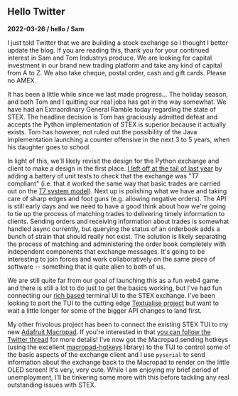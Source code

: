 ## Hello Twitter
**2022-03-26 / hello / Sam**

I just told Twitter that we are building a stock exchange so I thought I better update the blog. If you are reading this, thank you for your continued interest in Sam and Tom Industrys produce.
We are looking for capital investment in our brand new trading platform and take any kind of capital from A to Z. We also take cheque, postal order, cash and gift cards. Please no AMEX.

It has been a little while since we last made progress... The holiday season, and both Tom and I quitting our real jobs has got in the way somewhat.
We have had an Extraordinary General Ramble today regarding the state of STEX. The headline decision is Tom has graciously admitted defeat and accepts the Python implementation of STEX is superior because it actually exists.
Tom has however, not ruled out the possibility of the Java implementation launching a counter offensive in the next 3 to 5 years, when his daughter goes to school.

In light of this, we'll likely revisit the design for the Python exchange and client to make a design in the first place.
[I left off at the tail of last year](2021-11-06-a-painfully-compliant-day-on-the-exchange.md) by adding a battery of unit tests to check that the exchange was "T7 compliant" (i.e. that it worked the same way that basic trades are carried out on the [T7 system model](https://www.eurex.com/ex-en/support/technology/t7)). Next up is polishing what we have and taking care of sharp edges and foot guns (e.g. allowing negative orders). The API is still early days and we need to have a good think about how we're going to tie up the process of matching trades to delivering timely information to clients. Sending orders and receiving information about trades is somewhat handled async currently, but querying the status of an orderbook adds a bunch of strain that should really not exist. The solution is likely separating the process of matching and administering the order book completely with independent components that exchange messages. It's going to be interesting to join forces and work collaboratively on the same piece of software -- something that is quite alien to both of us.

We are still quite far from our goal of launching this as a fun web4 game and there is still a lot to do just to get the basics working, but I've had fun connecting our [rich based](https://github.com/Textualize/rich) terminal UI to the STEX exchange. I've been looking to port the TUI to the cutting edge [Textualise project](https://github.com/Textualize/textual) but want to wait a little longer for some of the bigger API changes to land first.

My other frivolous project has been to connect the existing STEX TUI to my new [Adafruit Macropad](https://www.adafruit.com/product/5128).
If you're interested in that [you can follow the Twitter thread](https://twitter.com/samstudio8/status/1507714882598326274) for more details!
I've now got the Macropad sending hotkeys (using the excellent [macropad-hotkeys](https://learn.adafruit.com/macropad-hotkeys) library) to the TUI to control some of the basic aspects of the exchange client and I use `pyserial` to send information about the exchange back to the Macropad to render on the little OLED screen! It's very, very cute. While I am enjoying my brief period of unemployment, I'll be tinkering some more with this before tackling any real outstanding issues with STEX.
